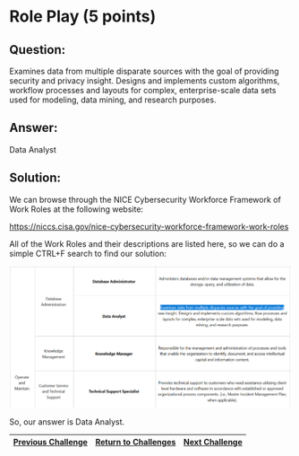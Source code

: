 # Role Play (5 points)

## Question:

Examines data from multiple disparate sources with the goal of providing security and privacy insight. Designs and implements custom algorithms, workflow processes and layouts for complex, enterprise-scale data sets used for modeling, data mining, and research purposes.

## Answer:

Data Analyst

## Solution:

We can browse through the NICE Cybersecurity Workforce Framework of Work Roles at the following website:

https://niccs.cisa.gov/nice-cybersecurity-workforce-framework-work-roles

All of the Work Roles and their descriptions are listed here, so we can do a simple CTRL+F search to find our solution:

[![nice-screenshot.png](nice-screenshot.png)](https://niccs.cisa.gov/nice-cybersecurity-workforce-framework-work-roles)

So, our answer is Data Analyst.

| [Previous Challenge](/Challenges/Operate-And-Maintain/2/README.md) | [Return to Challenges](/Challenges/../../../#modules) | [Next Challenge](/Challenges/Operate-And-Maintain/4/README.md) |
| :------- | :-----: | ------: |